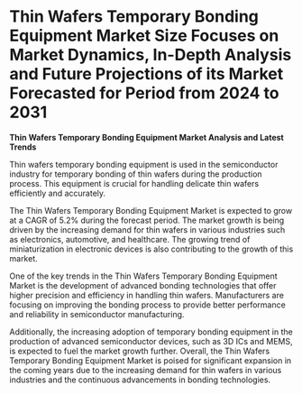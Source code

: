 <p><h1>Thin Wafers Temporary Bonding Equipment Market Size Focuses on Market Dynamics, In-Depth Analysis and Future Projections of its Market Forecasted for Period from 2024 to 2031</h1></p><p><strong>Thin Wafers Temporary Bonding Equipment Market Analysis and Latest Trends</strong></p>
<p><p>Thin wafers temporary bonding equipment is used in the semiconductor industry for temporary bonding of thin wafers during the production process. This equipment is crucial for handling delicate thin wafers efficiently and accurately.</p><p>The Thin Wafers Temporary Bonding Equipment Market is expected to grow at a CAGR of 5.2% during the forecast period. The market growth is being driven by the increasing demand for thin wafers in various industries such as electronics, automotive, and healthcare. The growing trend of miniaturization in electronic devices is also contributing to the growth of this market.</p><p>One of the key trends in the Thin Wafers Temporary Bonding Equipment Market is the development of advanced bonding technologies that offer higher precision and efficiency in handling thin wafers. Manufacturers are focusing on improving the bonding process to provide better performance and reliability in semiconductor manufacturing.</p><p>Additionally, the increasing adoption of temporary bonding equipment in the production of advanced semiconductor devices, such as 3D ICs and MEMS, is expected to fuel the market growth further. Overall, the Thin Wafers Temporary Bonding Equipment Market is poised for significant expansion in the coming years due to the increasing demand for thin wafers in various industries and the continuous advancements in bonding technologies.</p></p>
<p><strong>Get a Sample PDF of the Report:&nbsp;</strong> <a href="https://www.reliablebusinessinsights.com/enquiry/request-sample/1059683">https://www.reliablebusinessinsights.com/enquiry/request-sample/1059683</a></p>
<p>&nbsp;</p>
<p><strong>Thin Wafers Temporary Bonding Equipment Major Market Players</strong></p>
<p><p>The Thin Wafers Temporary Bonding Equipment Market is highly competitive and is dominated by key players such as EV Group, SUSS MicroTec, Tokyo Electron, AML, Mitsubishi, Ayumi Industry, and SMEE.</p><p>EV Group, a leading supplier of temporary bonding equipment, has been experiencing significant market growth due to its advanced technology and innovative solutions. The company has been focusing on expanding its product portfolio and improving its customer service to maintain its market leadership position.</p><p>SUSS MicroTec is another prominent player in the market, known for its cutting-edge temporary bonding equipment solutions. The company has been investing in research and development to enhance its product offerings and cater to the growing demand for thin wafers in various industries.</p><p>Tokyo Electron, a global leader in semiconductor manufacturing equipment, has also been gaining traction in the thin wafer temporary bonding equipment market. The company's strong market presence and continuous focus on technological advancement have contributed to its steady growth and expansion.</p><p>In terms of sales revenue, EV Group generated approximately $300 million in revenue in 2020, while SUSS MicroTec recorded sales revenue of around $200 million. Tokyo Electron reported sales revenue of over $1 billion in the same year, highlighting its strong market position and significant growth in the thin wafer temporary bonding equipment segment.</p><p>Overall, the thin wafer temporary bonding equipment market is expected to witness continued growth and expansion, driven by increasing demand for advanced semiconductor technologies in various industries. Key players like EV Group, SUSS MicroTec, and Tokyo Electron are poised to capitalize on these growth opportunities and further solidify their market leadership positions.</p></p>
<p>&nbsp;</p>
<p><strong>What Are The Key Opportunities For Thin Wafers Temporary Bonding Equipment Manufacturers?</strong></p>
<p><p>The Thin Wafers Temporary Bonding Equipment market is experiencing significant growth due to the rising demand for thin and flexible electronic devices in various industries such as electronics, automotive, and healthcare. The market is driven by innovations in temporary bonding technologies, the increasing adoption of thin wafer processing techniques, and growing investments in research and development. With advancements in bonding equipment technology, the market is expected to continue its growth trajectory in the coming years. Key players in the market are focusing on developing advanced solutions to cater to the evolving needs of the industry.</p></p>
<p><strong>Inquire or Share Your Questions If Any Before Purchasing This Report:</strong> <a href="https://www.reliablebusinessinsights.com/enquiry/pre-order-enquiry/1059683">https://www.reliablebusinessinsights.com/enquiry/pre-order-enquiry/1059683</a></p>
<p>&nbsp;</p>
<p><strong>Market Segmentation</strong></p>
<p><strong>The Thin Wafers Temporary Bonding Equipment Market Analysis by types is segmented into:</strong></p>
<p><ul><li>Semi-Automatic Bonding Equipment</li><li>Fully Automatic Bonding Equipment</li></ul></p>
<p><p>The Thin Wafers Temporary Bonding Equipment market includes two main types of equipment - Semi-Automatic Bonding Equipment and Fully Automatic Bonding Equipment. Semi-Automatic Bonding Equipment requires some level of human intervention and monitoring during the bonding process, while Fully Automatic Bonding Equipment operates without the need for manual intervention, providing a more streamlined and efficient bonding process. Both types of equipment cater to different needs and preferences within the semiconductor industry, offering a range of options for temporary wafer bonding.</p></p>
<p><strong>Purchase this Report:&nbsp;</strong><a href="https://www.reliablebusinessinsights.com/purchase/1059683">https://www.reliablebusinessinsights.com/purchase/1059683</a></p>
<p>&nbsp;</p>
<p><strong>The Thin Wafers Temporary Bonding Equipment Market Industry Research by Application is segmented into:</strong></p>
<p><ul><li>MEMS</li><li>Advanced Packaging</li><li>CMOS</li></ul></p>
<p><p>The thin wafers temporary bonding equipment market is crucial for various industries such as MEMS, advanced packaging, and CMOS. In the MEMS industry, temporary bonding equipment is used for creating precise micro-scale devices. In advanced packaging, it helps in bonding delicate components to ensure optimal performance. In the CMOS market, temporary bonding equipment is essential for manufacturing high-quality integrated circuits. Overall, this equipment plays a significant role in enabling the production of advanced technologies in these industries.</p></p>
<p><a href="https://www.reliablebusinessinsights.com/thin-wafers-temporary-bonding-equipment-r1059683">&nbsp;https://www.reliablebusinessinsights.com/thin-wafers-temporary-bonding-equipment-r1059683</a></p>
<p><strong>In terms of Region, the Thin Wafers Temporary Bonding Equipment Market Players available by Region are:</strong></p>
<p>
    <p> <strong> North America: </strong>
        <ul>
            <li>United States</li>
            <li>Canada</li>
        </ul>
        </p> 
    <p> <strong> Europe: </strong>
        <ul>
            <li>Germany</li>
            <li>France</li>
            <li>U.K.</li>
            <li>Italy</li>
            <li>Russia</li>
        </ul>
        </p> 
    <p> <strong> Asia-Pacific: </strong>
        <ul>
            <li>China</li>
            <li>Japan</li>
            <li>South Korea</li>
            <li>India</li>
            <li>Australia</li>
            <li>China Taiwan</li>
            <li>Indonesia</li>
            <li>Thailand</li>
            <li>Malaysia</li>
        </ul>
        </p> 
    <p> <strong> Latin America: </strong>
        <ul>
            <li>Mexico</li>
            <li>Brazil</li>
            <li>Argentina Korea</li>
            <li>Colombia</li>
        </ul>
        </p> 
    <p> <strong> Middle East & Africa: </strong>
        <ul>
            <li>Turkey</li>
            <li>Saudi</li>
            <li>Arabia</li>
            <li>UAE</li>
            <li>Korea</li>
        </ul>
    </p>
    </p>
<p><p>The Thin Wafer Temporary Bonding Equipment Market is expected to witness significant growth in regions such as North America (NA), Asia-Pacific (APAC), Europe, United States (USA), and China. Among these, APAC is projected to dominate the market with a market share of 40%, followed by NA at 25%, Europe at 20%, USA at 10%, and China at 5%. This growth can be attributed to the increasing demand for thin wafer processing equipment in semiconductor manufacturing industries in these regions.</p></p>
<p><strong>Purchase this Report: </strong><a href="https://www.reliablebusinessinsights.com/purchase/1059683">https://www.reliablebusinessinsights.com/purchase/1059683</a></p>
<p>&nbsp;<strong>Get a Sample PDF of the Report:&nbsp;&nbsp;</strong><a href="https://www.reliablebusinessinsights.com/enquiry/request-sample/1059683">https://www.reliablebusinessinsights.com/enquiry/request-sample/1059683</a></p>
<p><strong></strong></p>
<p>Check more reports on https://www.reliablebusinessinsights.com/</p>